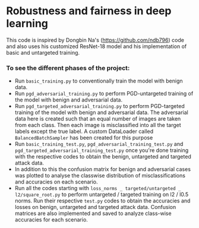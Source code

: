 # Robustness and fairness in deep learning

This code is inspired by Dongbin Na's (https://github.com/ndb796) code and also uses his customized ResNet-18 model and his implementation of basic and untargeted training.

### To see the different phases of the project:
* Run `basic_training.py` to conventionally train the model with benign data.
* Run `pgd_adversarial_training.py` to perform PGD-untargeted training of the model with benign and adversarial data. 
* Run `pgd_targeted_adversarial_training.py` to perform PGD-targeted training of the model with benign and adversarial data. The adversarial data here is created such that an equal number of images are taken from each class. Then each image is misclassified into all the target labels except the true label. A custom DataLoader called `BalancedBatchSampler` has been created for this purpose
* Run `basic_training_test.py`, `pgd_adversarial_training_test.py` and `pgd_targeted_adversarial_training_test.py` once you're done training with the respective codes to obtain the benign, untargeted and targeted attack data. 
* In addition to this the confusion matrix for benign and adversarial cases was plotted to analyse the classwise distribution of misclassifications and accuracies on each scenario.
* Run all the codes starting with `loss_norms _ targeted/untargeted _ l2/square_root.py` to perform untargeted / targeted training on l2 / l0.5 norms. Run their respective `test.py` codes to obtain the accuracies and losses on benign, untargeted and targeted attack data. Confusion matrices are also implemented and saved to analyze class-wise accuracies for each scenario.
